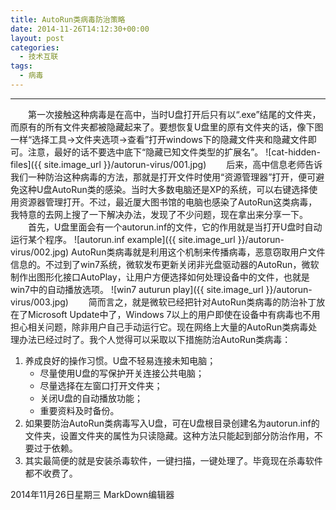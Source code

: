 ```yaml
---
title: AutoRun类病毒防治策略
date: 2014-11-26T14:12:30+00:00
layout: post
categories:
  - 技术互联
tags:
  - 病毒
---
```


------

　　第一次接触这种病毒是在高中，当时U盘打开后只有以“.exe”结尾的文件夹，而原有的所有文件夹都被隐藏起来了。要想恢复U盘里的原有文件夹的话，像下图一样“选择工具->文件夹选项->查看”打开windows下的隐藏文件夹和隐藏文件即可。注意，最好的话不要选中底下“隐藏已知文件类型的扩展名”。
![cat-hidden-files]({{ site.image_url }}/autorun-virus/001.jpg)
　　后来，高中信息老师告诉我们一种防治这种病毒的方法，那就是打开文件时使用“资源管理器”打开，便可避免这种U盘AutoRun类的感染。当时大多数电脑还是XP的系统，可以右键选择使用资源器管理打开。不过，最近厦大图书馆的电脑也感染了AutoRun这类病毒，我特意的去网上搜了一下解决办法，发现了不少问题，现在拿出来分享一下。
　　首先，U盘里面会有一个autorun.inf的文件，它的作用就是当打开U盘时自动运行某个程序。
![autorun.inf example]({{ site.image_url }}/autorun-virus/002.jpg)
AutoRun类病毒就是利用这个机制来传播病毒，恶意窃取用户文件信息的。不过到了win7系统，微软发布更新关闭非光盘驱动器的AutoRun，微软制作出图形化接口AutoPlay，让用户方便选择如何处理设备中的文件，也就是win7中的自动播放选项。
![win7 auturun play]({{ site.image_url }}/autorun-virus/003.jpg)
　　简而言之，就是微软已经把针对AutoRun类病毒的防治补丁放在了Microsoft Update中了，Windows 7以上的用户即使在设备中有病毒也不用担心相关问题，除非用户自己手动运行它。现在网络上大量的AutoRun类病毒处理办法已经过时了。我个人觉得可以采取以下措施防治AutoRun类病毒：

1. 养成良好的操作习惯。U盘不轻易连接未知电脑；
    - 尽量使用U盘的写保护开关连接公共电脑；
    - 尽量选择在左窗口打开文件夹；
    - 关闭U盘的自动播放功能；
    - 重要资料及时备份。
2. 如果要防治AutoRun类病毒写入U盘，可在U盘根目录创建名为autorun.inf的文件夹，设置文件夹的属性为只读隐藏。这种方法只能起到部分防治作用，不要过于依赖。
3. 其实最简便的就是安装杀毒软件，一键扫描，一键处理了。毕竟现在杀毒软件都不收费了。

2014年11月26日星期三 MarkDown编辑器
